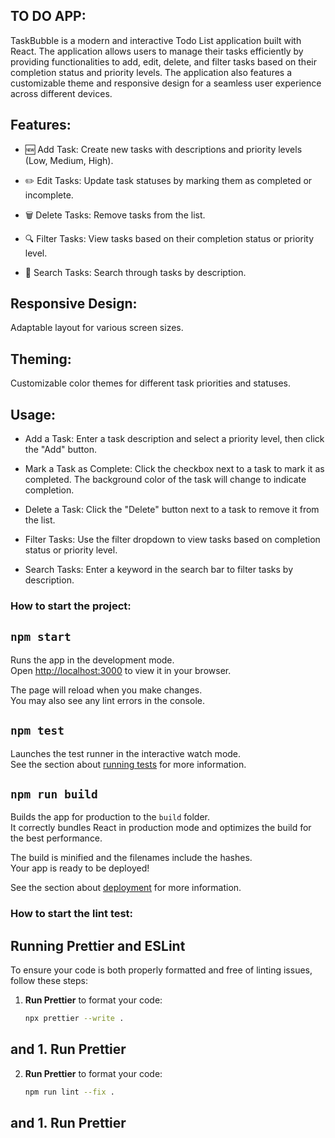 ## TO DO APP:

TaskBubble is a modern and interactive Todo List application built with React. The application allows users to manage their tasks efficiently by providing functionalities to add, edit, delete, and filter tasks based on their completion status and priority levels. The application also features a customizable theme and responsive design for a seamless user experience across different devices.

## Features:
- 🆕 Add Task:
Create new tasks with descriptions and priority levels (Low, Medium, High).

- ✏️ Edit Tasks:
Update task statuses by marking them as completed or incomplete.

- 🗑️ Delete Tasks:
Remove tasks from the list.

- 🔍 Filter Tasks:
View tasks based on their completion status or priority level.

- 🔎 Search Tasks:
Search through tasks by description.

## Responsive Design:
Adaptable layout for various screen sizes.

## Theming:
Customizable color themes for different task priorities and statuses.

## Usage:

- Add a Task:
Enter a task description and select a priority level, then click the "Add" button.

- Mark a Task as Complete:
Click the checkbox next to a task to mark it as completed. The background color of the task will change to indicate completion.

- Delete a Task:
Click the "Delete" button next to a task to remove it from the list.

- Filter Tasks:
Use the filter dropdown to view tasks based on completion status or priority level.

- Search Tasks:
Enter a keyword in the search bar to filter tasks by description.

### How to start the project:

## `npm start`

Runs the app in the development mode.\
Open [http://localhost:3000](http://localhost:3000) to view it in your browser.

The page will reload when you make changes.\
You may also see any lint errors in the console.

## `npm test`

Launches the test runner in the interactive watch mode.\
See the section about [running tests](https://facebook.github.io/create-react-app/docs/running-tests) for more information.

## `npm run build`

Builds the app for production to the `build` folder.\
It correctly bundles React in production mode and optimizes the build for the best performance.

The build is minified and the filenames include the hashes.\
Your app is ready to be deployed!

See the section about [deployment](https://facebook.github.io/create-react-app/docs/deployment) for more information.



### How to start the lint test:

## Running Prettier and ESLint

To ensure your code is both properly formatted and free of linting issues, follow these steps:

1. **Run Prettier** to format your code:

   ```bash
   npx prettier --write .
##  and  1. **Run Prettier**

2. **Run Prettier** to format your code:

   ```bash
   npm run lint --fix .
##  and  1. **Run Prettier**
